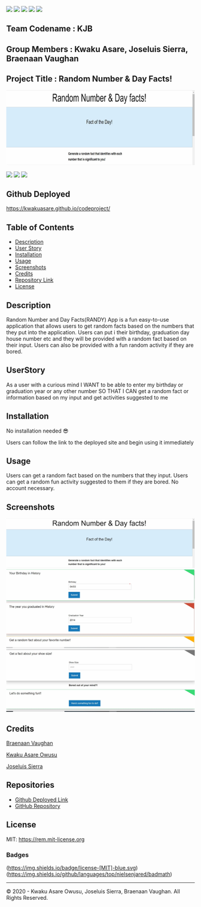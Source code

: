 ![](https://camo.githubusercontent.com/0999ec20f1112070c606e117f61dd21177179f9b40d4f66b94adbb3978adeabb/68747470733a2f2f696d672e736869656c64732e696f2f62616467652f2d4769746875622d3138313731373f7374796c653d666c61742d737175617265266c6f676f3d476974487562266c6f676f436f6c6f723d7768697465)
![](https://camo.githubusercontent.com/3b0aa009716b20018a683fea7d5babb79de77fdb40279cbb1f8e862a813900b1/68747470733a2f2f696d672e736869656c64732e696f2f62616467652f2d56697375616c25323053747564696f253230436f64652d3233413946323f7374796c653d666c61742d737175617265266c6f676f3d56697375616c25323053747564696f253230436f6465266c6f676f436f6c6f723d7768697465)
![](https://camo.githubusercontent.com/e61cf3e57f9e13e971a157885cbe3464a0a63a7602cd8e2464594866f14bca65/68747470733a2f2f696d672e736869656c64732e696f2f62616467652f2d4e504d2d4342333833373f7374796c653d666c61742d737175617265266c6f676f3d4e504d266c6f676f436f6c6f723d7768697465)
![](https://camo.githubusercontent.com/a2e06d523388c52257c599dbc3a629e0af1564a123a662a6c20fbccfdb83d15e/68747470733a2f2f696d672e736869656c64732e696f2f62616467652f2d536c61636b2d4530313536333f7374796c653d666c61742d737175617265266c6f676f3d536c61636b266c6f676f436f6c6f723d7768697465)
![](https://camo.githubusercontent.com/591bad6b337378a164bc0239d9259f266f2ed01d3aa3006c68bef1336731d051/68747470733a2f2f696d672e736869656c64732e696f2f62616467652f5f2d4769742d3239326533333f7374796c653d666c61742d737175617265266c6f676f3d676974266c6f676f436f6c6f723d666666)

## Team Codename : KJB

## Group Members : Kwaku Asare, Joseluis Sierra, Braenaan Vaughan

## Project Title : Random Number & Day Facts!
<img src="img/banner.jpg" width="800" height="200" />

![](https://img.shields.io/badge/Made%20with-Javascript-green)
![](https://camo.githubusercontent.com/0c3a16a22ae058cfe38a06dc9ea16404cf006409262f547c9ccfa3ec8b30f71e/68747470733a2f2f696d672e736869656c64732e696f2f62616467652f2d48544d4c352d4533344632363f7374796c653d666c61742d737175617265266c6f676f3d68746d6c35266c6f676f436f6c6f723d7768697465)
![](https://camo.githubusercontent.com/2435c2a64789b8a71c701a1a593b4a6e6869789bfb0626e515dc2a6b6dffa6c5/68747470733a2f2f696d672e736869656c64732e696f2f62616467652f2d435353332d3135373242363f7374796c653d666c61742d737175617265266c6f676f3d63737333)


## Github Deployed
https://kwakuasare.github.io/codeproject/
 

## Table of Contents
* [Description](#Description)
* [User Story](#UserStory)
* [Installation](#installation)
* [Usage](#Usage)
* [Screenshots](#Screenshots)
* [Credits](#credits)
* [Repository Link](#Repositories)
* [License](#license)

## Description
Random Number and Day Facts(RANDY) App is a fun easy-to-use application that allows users to get random facts based on the numbers that they put into the application. Users can put i their birthday, graduation day house number etc and they will be provided with a random fact based on their input. Users can also be provided with a fun random activity if they are bored.

## UserStory
As a user with a curious mind 
I WANT to be able to enter my birthday or graduation year or any other number
SO THAT I CAN get a random fact or information based on my input and get activities suggested to me


## Installation
No installation needed 😎

Users can follow the link to the deployed site and begin using it immediately

## Usage
Users can get a random fact based on the numbers that they input.
Users can get a random fun activity suggested to them if they are bored.
No account necessary.

## Screenshots
![](img/banner.jpg)
![](img/sc1.jpg)
![](img/sc2.jpg)



## Credits
[Braenaan Vaughan](https://github.com/BraenaanV)

[Kwaku Asare Owusu](https://github.com/KwakuAsare)

[Joseluis Sierra](https://github.com/topsynco)

## Repositories
- [Github Deployed Link](https://kwakuasare.github.io/codeproject)
- [GitHub Repository](https://github.com/KwakuAsare/codeproject)
 

## License
MIT: <https://rem.mit-license.org>

### Badges
(https://img.shields.io/badge/license-[MIT]-blue.svg)
(https://img.shields.io/github/languages/top/nielsenjared/badmath)

---
© 2020 - Kwaku Asare Owusu, Joseluis Sierra,  Braenaan Vaughan. All Rights Reserved.